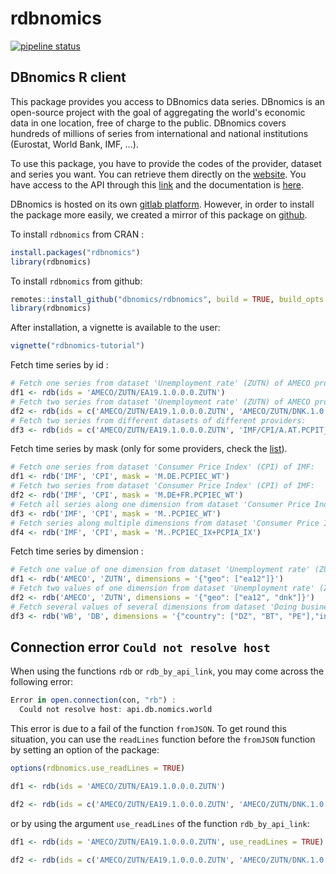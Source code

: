 # rdbnomics

[![pipeline status](https://git.nomics.world/dbnomics/rdbnomics/badges/master/pipeline.svg)](https://git.nomics.world/dbnomics/rdbnomics/commits/master)

## DBnomics R client

This package provides you access to DBnomics data series. DBnomics is an open-source project with the goal of aggregating the world's economic data in one location, free of charge to the public. DBnomics covers hundreds of millions of series from international and national institutions (Eurostat, World Bank, IMF, ...).

To use this package, you have to provide the codes of the provider, dataset and series you want. You can retrieve them directly on the <a href="https://db.nomics.world/" target="_blank">website</a>. You have access to the API through this <a href="http://api.db.nomics.world/" target="_blank">link</a> and the documentation is <a href="https://api.db.nomics.world/apidocs" target="_blank">here</a>.

DBnomics is hosted on its own <a href="https://git.nomics.world/" target="_blank">gitlab platform</a>. However, in order to install the package more easily, we created a mirror of this package on <a href="https://github.com/dbnomics/rdbnomics" target="_blank">github</a>.

To install `rdbnomics` from CRAN :

```r
install.packages("rdbnomics")
library(rdbnomics)
```

To install `rdbnomics` from github:

```r
remotes::install_github("dbnomics/rdbnomics", build = TRUE, build_opts = c("--no-resave-data", "--no-manual"), force = TRUE)
library(rdbnomics)
```

After installation, a vignette is available to the user:
```r
vignette("rdbnomics-tutorial")
```

Fetch time series by id :
```r
# Fetch one series from dataset 'Unemployment rate' (ZUTN) of AMECO provider:
df1 <- rdb(ids = 'AMECO/ZUTN/EA19.1.0.0.0.ZUTN')
# Fetch two series from dataset 'Unemployment rate' (ZUTN) of AMECO provider:
df2 <- rdb(ids = c('AMECO/ZUTN/EA19.1.0.0.0.ZUTN', 'AMECO/ZUTN/DNK.1.0.0.0.ZUTN'))
# Fetch two series from different datasets of different providers:
df3 <- rdb(ids = c('AMECO/ZUTN/EA19.1.0.0.0.ZUTN', 'IMF/CPI/A.AT.PCPIT_IX'))
```

Fetch time series by mask (only for some providers, check the <a href="https://git.nomics.world/dbnomics/dbnomics-api/blob/master/dbnomics_api/application.cfg" target="_blank">list</a>).
```r
# Fetch one series from dataset 'Consumer Price Index' (CPI) of IMF:
df1 <- rdb('IMF', 'CPI', mask = 'M.DE.PCPIEC_WT')
# Fetch two series from dataset 'Consumer Price Index' (CPI) of IMF:
df2 <- rdb('IMF', 'CPI', mask = 'M.DE+FR.PCPIEC_WT')
# Fetch all series along one dimension from dataset 'Consumer Price Index' (CPI) of IMF:
df3 <- rdb('IMF', 'CPI', mask = 'M..PCPIEC_WT')
# Fetch series along multiple dimensions from dataset 'Consumer Price Index' (CPI) of IMF:
df4 <- rdb('IMF', 'CPI', mask = 'M..PCPIEC_IX+PCPIA_IX')
```

Fetch time series by dimension :
```r
# Fetch one value of one dimension from dataset 'Unemployment rate' (ZUTN) of AMECO provider:
df1 <- rdb('AMECO', 'ZUTN', dimensions = '{"geo": ["ea12"]}')
# Fetch two values of one dimension from dataset 'Unemployment rate' (ZUTN) of AMECO provider:
df2 <- rdb('AMECO', 'ZUTN', dimensions = '{"geo": ["ea12", "dnk"]}')
# Fetch several values of several dimensions from dataset 'Doing business' (DB) of World Bank:
df3 <- rdb('WB', 'DB', dimensions = '{"country": ["DZ", "BT", "PE"],"indicator": ["IC.DCP.BQCI","IC.REG.COST.PC.ZS"]}')
```

## Connection error `Could not resolve host`
When using the functions `rdb` or `rdb_by_api_link`, you may come across the following error:
```r
Error in open.connection(con, "rb") :
  Could not resolve host: api.db.nomics.world
```
This error is due to a fail of the function `fromJSON`. To get round this situation, you can use the `readLines` function before the `fromJSON` function by setting an option of the package:
```r
options(rdbnomics.use_readLines = TRUE)

df1 <- rdb(ids = 'AMECO/ZUTN/EA19.1.0.0.0.ZUTN')

df2 <- rdb(ids = c('AMECO/ZUTN/EA19.1.0.0.0.ZUTN', 'AMECO/ZUTN/DNK.1.0.0.0.ZUTN'))
```
or by using the argument `use_readLines` of the function `rdb_by_api_link`:
```r
df1 <- rdb(ids = 'AMECO/ZUTN/EA19.1.0.0.0.ZUTN', use_readLines = TRUE)

df2 <- rdb(ids = c('AMECO/ZUTN/EA19.1.0.0.0.ZUTN', 'AMECO/ZUTN/DNK.1.0.0.0.ZUTN'), use_readLines = TRUE)
```
